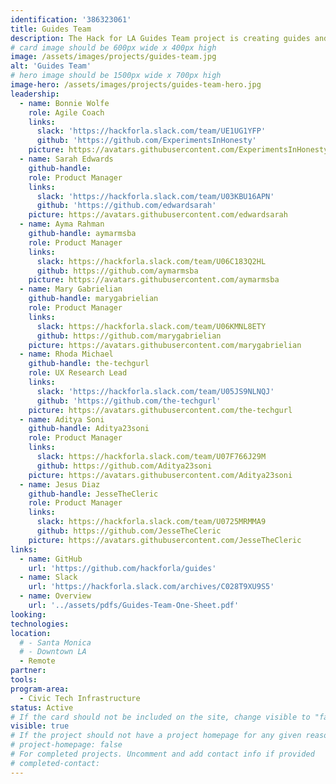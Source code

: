 ```yaml
---
identification: '386323061'
title: Guides Team
description: The Hack for LA Guides Team project is creating guides and templates from the effective practices that HfLA has developed and iterated from our projects. HfLA Guides aim to share replicable processes and practices from Engineering, UI/UX, Product Management, Data Science, Marketing Fundraising, DevOps, Admin, and Professional Development. The project seeks to further grow HfLA’s peer learning and iterative culture, and ultimately improve outcomes for the entire civic tech ecosystem.
# card image should be 600px wide x 400px high
image: /assets/images/projects/guides-team.jpg
alt: 'Guides Team'
# hero image should be 1500px wide x 700px high
image-hero: /assets/images/projects/guides-team-hero.jpg
leadership:
  - name: Bonnie Wolfe
    role: Agile Coach
    links:
      slack: 'https://hackforla.slack.com/team/UE1UG1YFP'
      github: 'https://github.com/ExperimentsInHonesty'
    picture: https://avatars.githubusercontent.com/ExperimentsInHonesty
  - name: Sarah Edwards
    github-handle:
    role: Product Manager
    links:
      slack: 'https://hackforla.slack.com/team/U03KBU16APN'
      github: 'https://github.com/edwardsarah'
    picture: https://avatars.githubusercontent.com/edwardsarah
  - name: Ayma Rahman
    github-handle: aymarmsba
    role: Product Manager
    links:
      slack: https://hackforla.slack.com/team/U06C183Q2HL
      github: https://github.com/aymarmsba
    picture: https://avatars.githubusercontent.com/aymarmsba
  - name: Mary Gabrielian
    github-handle: marygabrielian
    role: Product Manager
    links:
      slack: https://hackforla.slack.com/team/U06KMNL8ETY
      github: https://github.com/marygabrielian
    picture: https://avatars.githubusercontent.com/marygabrielian
  - name: Rhoda Michael
    github-handle: the-techgurl
    role: UX Research Lead
    links:
      slack: 'https://hackforla.slack.com/team/U05JS9NLNQJ'
      github: 'https://github.com/the-techgurl'
    picture: https://avatars.githubusercontent.com/the-techgurl
  - name: Aditya Soni
    github-handle: Aditya23soni
    role: Product Manager
    links:
      slack: https://hackforla.slack.com/team/U07F766J29M
      github: https://github.com/Aditya23soni
    picture: https://avatars.githubusercontent.com/Aditya23soni
  - name: Jesus Diaz
    github-handle: JesseTheCleric
    role: Product Manager
    links:
      slack: https://hackforla.slack.com/team/U0725MRMMA9
      github: https://github.com/JesseTheCleric
    picture: https://avatars.githubusercontent.com/JesseTheCleric  
links: 
  - name: GitHub
    url: 'https://github.com/hackforla/guides'
  - name: Slack
    url: 'https://hackforla.slack.com/archives/C028T9XU9S5'
  - name: Overview
    url: '../assets/pdfs/Guides-Team-One-Sheet.pdf'
looking:
technologies: 
location:
  # - Santa Monica
  # - Downtown LA
  - Remote
partner:
tools: 
program-area:
  - Civic Tech Infrastructure
status: Active
# If the card should not be included on the site, change visible to "false"
visible: true
# If the project should not have a project homepage for any given reason, add the following line (uncommented):
# project-homepage: false
# For completed projects. Uncomment and add contact info if provided
# completed-contact:
---
```

